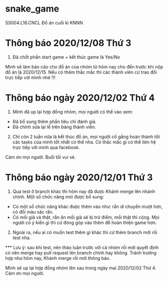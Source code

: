 # snake_game
SS004.L16.CNCL Đồ án cuối kì KNNN 

# Thông báo 2020/12/08 Thứ 3
1. Đã chốt phần start game + kết thúc game là Yes/No

Mình sẽ làm báo cáo cho đồ án của nhóm từ hôm nay cho đến trước khi nộp đồ án là 2020/12/15. Nếu có thêm thắc mắc thì các thành viên cứ trao đổi trực tiếp với mình nhé !!!

# Thông báo ngày 2020/12/02 Thứ 4

1. Mình đã up lại hợp đồng nhóm, mọi người có thể vào xem:
  + Đã bổ sung thêm phần tiêu chí đánh giá.
  + Đã chỉnh sửa lại lề trên bảng thành viên.
2. Chỉ còn 2 tuần nữa là kết thúc đồ án, mọi người cố gắng hoàn thành tốt các tasks của mình tốt nhất có thể nha. Có thắc mắc gì có thể liên hệ trực tiếp với mình qua facebook.

Cảm ơn mọi người. Buổi tối vui vẻ.


# Thông báo ngày 2020/12/01 Thứ 3

1. Qua test ở branch khác thì hôm nay đã được Khánh merge lên nhánh chính. Một số chức năng mói được bổ sung:
  + Có một số chức năng khác được thêm vào như: rắn di chuyển mượt hơn, có đổi màu săc rắn.
  + Có mồi giả và thật, rắn ăn mồi giả sẽ bị trừ điểm, mồi thật thì cộng.
Mọi người có ý kiến gì thì cứ đóng góp vào thêm để hoàn thiện game hơn.
2. Ngoài ra, nếu ai có muốn test thêm gì khác thì cứ thêm branch mới rồi test nha.

*** Lưu ý: sau khi test, nên thảo luận trước với cả nhóm rồi mới quyết định có nên merge hay pull request lên branch chính hay không. Tránh trường hợp như hôm nay, Khánh merge rồi mới thông báo.

Mình sẽ up lại hợp đồng nhóm lên sau trong ngày mai 2020/12/02 Thứ 4. Cảm ơn mọi người.
